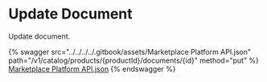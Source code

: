 # Update Document

Update document.

{% swagger src="../../../../.gitbook/assets/Marketplace Platform API.json" path="/v1/catalog/products/{productId}/documents/{id}" method="put" %}
[Marketplace Platform API.json](<../../../../.gitbook/assets/Marketplace Platform API.json>)
{% endswagger %}
